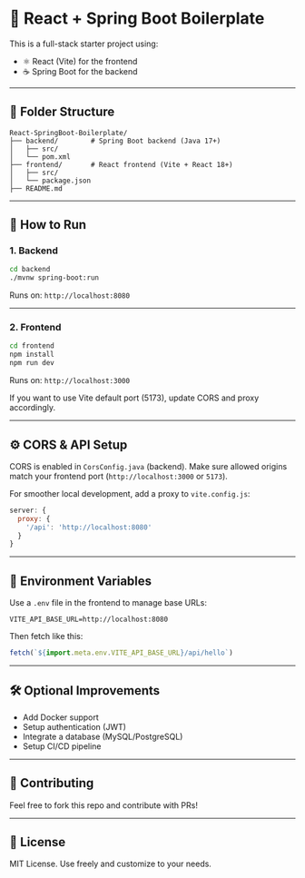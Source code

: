 # 🧪 React + Spring Boot Boilerplate

This is a full-stack starter project using:

* ⚛️ React (Vite) for the frontend
* ☕ Spring Boot for the backend

---

## 📁 Folder Structure

```
React-SpringBoot-Boilerplate/
├── backend/        # Spring Boot backend (Java 17+)
│   ├── src/
│   └── pom.xml
├── frontend/       # React frontend (Vite + React 18+)
│   ├── src/
│   └── package.json
├── README.md
```

---

## 🚀 How to Run

### 1. Backend

```bash
cd backend
./mvnw spring-boot:run
```

Runs on: `http://localhost:8080`

---

### 2. Frontend

```bash
cd frontend
npm install
npm run dev
```

Runs on: `http://localhost:3000`

If you want to use Vite default port (5173), update CORS and proxy accordingly.

---

## ⚙️ CORS & API Setup

CORS is enabled in `CorsConfig.java` (backend).
Make sure allowed origins match your frontend port (`http://localhost:3000` or `5173`).

For smoother local development, add a proxy to `vite.config.js`:

```js
server: {
  proxy: {
    '/api': 'http://localhost:8080'
  }
}
```

---

## 🔁 Environment Variables

Use a `.env` file in the frontend to manage base URLs:

```env
VITE_API_BASE_URL=http://localhost:8080
```

Then fetch like this:

```js
fetch(`${import.meta.env.VITE_API_BASE_URL}/api/hello`)
```

---

## 🛠 Optional Improvements

* Add Docker support
* Setup authentication (JWT)
* Integrate a database (MySQL/PostgreSQL)
* Setup CI/CD pipeline

---

## 🤝 Contributing

Feel free to fork this repo and contribute with PRs!

---

## 📄 License

MIT License. Use freely and customize to your needs.
